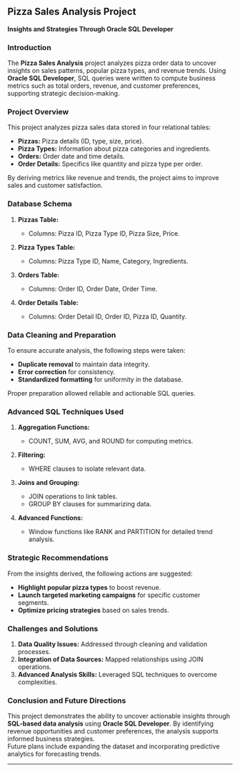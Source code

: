 ## **Pizza Sales Analysis Project**  
**Insights and Strategies Through Oracle SQL Developer**

### **Introduction**  
The **Pizza Sales Analysis** project analyzes pizza order data to uncover insights on sales patterns, popular pizza types, and revenue trends. Using **Oracle SQL Developer**, SQL queries were written to compute business metrics such as total orders, revenue, and customer preferences, supporting strategic decision-making.

### **Project Overview**  
This project analyzes pizza sales data stored in four relational tables:  
- **Pizzas:** Pizza details (ID, type, size, price).  
- **Pizza Types:** Information about pizza categories and ingredients.  
- **Orders:** Order date and time details.  
- **Order Details:** Specifics like quantity and pizza type per order.  

By deriving metrics like revenue and trends, the project aims to improve sales and customer satisfaction.

### **Database Schema**  
1. **Pizzas Table:**  
   - Columns: Pizza ID, Pizza Type ID, Pizza Size, Price.  

2. **Pizza Types Table:**  
   - Columns: Pizza Type ID, Name, Category, Ingredients.  

3. **Orders Table:**  
   - Columns: Order ID, Order Date, Order Time.  

4. **Order Details Table:**  
   - Columns: Order Detail ID, Order ID, Pizza ID, Quantity.  

### **Data Cleaning and Preparation**  
To ensure accurate analysis, the following steps were taken:  
- **Duplicate removal** to maintain data integrity.  
- **Error correction** for consistency.  
- **Standardized formatting** for uniformity in the database.  

Proper preparation allowed reliable and actionable SQL queries.  

### **Advanced SQL Techniques Used**  
1. **Aggregation Functions:**  
   - COUNT, SUM, AVG, and ROUND for computing metrics.  

2. **Filtering:**  
   - WHERE clauses to isolate relevant data.  

3. **Joins and Grouping:**  
   - JOIN operations to link tables.  
   - GROUP BY clauses for summarizing data.  

4. **Advanced Functions:**  
   - Window functions like RANK and PARTITION for detailed trend analysis.  

### **Strategic Recommendations**  
From the insights derived, the following actions are suggested:  
- **Highlight popular pizza types** to boost revenue.  
- **Launch targeted marketing campaigns** for specific customer segments.  
- **Optimize pricing strategies** based on sales trends.  

### **Challenges and Solutions**  
1. **Data Quality Issues:** Addressed through cleaning and validation processes.  
2. **Integration of Data Sources:** Mapped relationships using JOIN operations.  
3. **Advanced Analysis Skills:** Leveraged SQL techniques to overcome complexities.  

### **Conclusion and Future Directions**  
This project demonstrates the ability to uncover actionable insights through **SQL-based data analysis** using **Oracle SQL Developer**. By identifying revenue opportunities and customer preferences, the analysis supports informed business strategies.  
Future plans include expanding the dataset and incorporating predictive analytics for forecasting trends.

---
